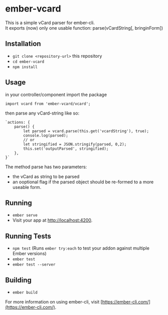 # ember-vcard

This is a simple vCard parser for ember-cli.    
It exports (now) only one usable function: parse(vCardString[, bringinForm])

## Installation

* `git clone <repository-url>` this repository
* `cd ember-vcard`
* `npm install`

## Usage

in your controller/component import the package

`import vcard from 'ember-vcard/vcard';`

then parse any vCard-string like so:

	`actions: {
		parse() {
			let parsed = vcard.parse(this.get('vcardString'), true);
			console.log(parsed);
			// or
			let stringified = JSON.stringify(parsed, 0,2);
			this.set('outputParsed', stringified);
		},
	}`


The method parse has two parameters:
- the vCard as string to be parsed
- an ooptional flag if the parsed object should be re-formed to a more useable form.


## Running

* `ember serve`
* Visit your app at [http://localhost:4200](http://localhost:4200).

## Running Tests

* `npm test` (Runs `ember try:each` to test your addon against multiple Ember versions)
* `ember test`
* `ember test --server`

## Building

* `ember build`

For more information on using ember-cli, visit [https://ember-cli.com/](https://ember-cli.com/).
